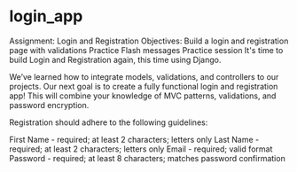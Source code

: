 # login_app

Assignment: Login and Registration Objectives: Build a login and registration page with validations Practice Flash messages Practice session It's time to build Login and Registration again, this time using Django.

We’ve learned how to integrate models, validations, and controllers to our projects. Our next goal is to create a fully functional login and registration app! This will combine your knowledge of MVC patterns, validations, and password encryption.

Registration should adhere to the following guidelines:

First Name - required; at least 2 characters; letters only Last Name - required; at least 2 characters; letters only Email - required; valid format Password - required; at least 8 characters; matches password confirmation
